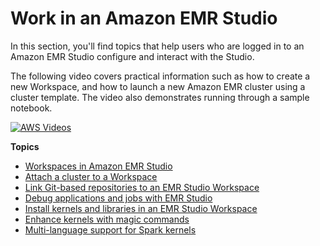 # Work in an Amazon EMR Studio<a name="work-with-an-emr-studio"></a>

In this section, you'll find topics that help users who are logged in to an Amazon EMR Studio configure and interact with the Studio\.

The following video covers practical information such as how to create a new Workspace, and how to launch a new Amazon EMR cluster using a cluster template\. The video also demonstrates running through a sample notebook\.

[![AWS Videos](http://img.youtube.com/vi/https://www.youtube.com/embed/rZ3zeJ6WKPY/0.jpg)](http://www.youtube.com/watch?v=https://www.youtube.com/embed/rZ3zeJ6WKPY)

**Topics**
+ [Workspaces in Amazon EMR Studio](emr-studio-configure-workspace.md)
+ [Attach a cluster to a Workspace](emr-studio-create-use-clusters.md)
+ [Link Git\-based repositories to an EMR Studio Workspace](emr-studio-git-repo.md)
+ [Debug applications and jobs with EMR Studio](emr-studio-debug.md)
+ [Install kernels and libraries in an EMR Studio Workspace](emr-studio-install-libraries-and-kernels.md)
+ [Enhance kernels with magic commands](emr-studio-magics.md)
+ [Multi\-language support for Spark kernels](emr-multi-language-kernels.md)